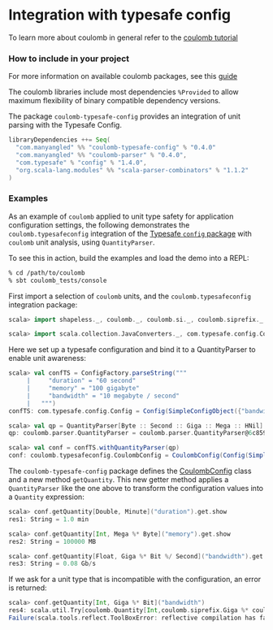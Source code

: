 # Integration with typesafe config

To learn more about coulomb in general refer to the
[coulomb tutorial](../README.md#tutorial)

### How to include in your project

For more information on available coulomb packages, see this
[guide](../README.md#how-to-include-coulomb-in-your-project)

The coulomb libraries include most dependencies `%Provided` to allow maximum flexibility
of binary compatible dependency versions.

The package `coulomb-typesafe-config` provides an integration of unit parsing with the Typesafe Config.
```scala
libraryDependencies ++= Seq(
  "com.manyangled" %% "coulomb-typesafe-config" % "0.4.0"
  "com.manyangled" %% "coulomb-parser" % "0.4.0",
  "com.typesafe" % "config" % "1.4.0",
  "org.scala-lang.modules" %% "scala-parser-combinators" % "1.1.2"
)
```

### Examples

As an example of `coulomb` applied to unit type safety for application configuration
settings, the following demonstrates the `coulomb.typesafeconfig` integration of the
[Typesafe `config` package](https://github.com/lightbend/config)
with `coulomb` unit analysis, using `QuantityParser`.

To see this in action, build the examples and load the demo into a REPL:

```bash
% cd /path/to/coulomb
% sbt coulomb_tests/console
```

First import a selection of `coulomb` units, and the `coulomb.typesafeconfig` integration package:

```scala
scala> import shapeless._, coulomb._, coulomb.si._, coulomb.siprefix._, coulomb.info._, coulomb.time._, coulomb.parser._

scala> import scala.collection.JavaConverters._, com.typesafe.config.ConfigFactory, coulomb.typesafeconfig._
```

Here we set up a typesafe configuration and bind it to a QuantityParser to enable unit awareness: 
```scala
scala> val confTS = ConfigFactory.parseString("""
     |     "duration" = "60 second"
     |     "memory" = "100 gigabyte"
     |     "bandwidth" = "10 megabyte / second"
     |   """)
confTS: com.typesafe.config.Config = Config(SimpleConfigObject({"bandwidth":"10 megabyte / second","duration":"60 second","memory":"100 gigabyte"}))

scala> val qp = QuantityParser[Byte :: Second :: Giga :: Mega :: HNil]
qp: coulomb.parser.QuantityParser = coulomb.parser.QuantityParser@6c8590b1

scala> val conf = confTS.withQuantityParser(qp)
conf: coulomb.typesafeconfig.CoulombConfig = CoulombConfig(Config(SimpleConfigObject({"bandwidth":"10 megabyte / second","duration":"60 second","memory":"100 gigabyte"})),coulomb.parser.QuantityParser@6c8590b1)
```

The `coulomb-typesafe-config` package defines the
[CoulombConfig](https://erikerlandson.github.io/coulomb/latest/api/coulomb/typesafeconfig/CoulombConfig.html)
class and a new method `getQuantity`.
This new getter method applies a `QuantityParser` like the one above to transform the configuration values into a
`Quantity` expression:
```scala
scala> conf.getQuantity[Double, Minute]("duration").get.show
res1: String = 1.0 min

scala> conf.getQuantity[Int, Mega %* Byte]("memory").get.show
res2: String = 100000 MB

scala> conf.getQuantity[Float, Giga %* Bit %/ Second]("bandwidth").get.show
res3: String = 0.08 Gb/s
```

If we ask for a unit type that is incompatible with the configuration, an error is returned:
```scala
scala> conf.getQuantity[Int, Giga %* Bit]("bandwidth")
res4: scala.util.Try[coulomb.Quantity[Int,coulomb.siprefix.Giga %* coulomb.info.Bit]] =
Failure(scala.tools.reflect.ToolBoxError: reflective compilation has failed...
```
